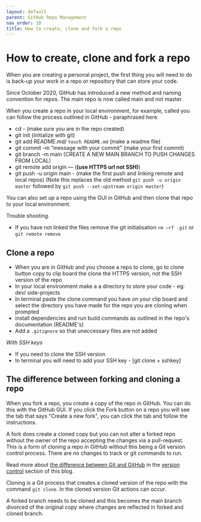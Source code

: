 ```yaml
---
layout: default
parent: GitHub Repo Management
nav_order: 10
title: How to create, clone and fork a repo  
---
```


# How to create, clone and fork a repo  

When you are creating a personal project, the first thing you will need to do is back-up your work in a repo or repository that can store your code.

Since October 2020, GitHub has introduced a new method and naming convention for repos. The main repo is now called main and not master.

When you create a repo in your local environment, for example, called <my local repo> you can follow the process outlined in GitHub - paraphrased here.

- cd <my local repo> - (make sure you are in the repo created)
- git init (initialize with git)
- git add README.md/ `touch README.md` (make a readme file)
- git commit -m ”message with your commit” (make your first commit)
- git branch -m main (CREATE A NEW MAIN BRANCH TO PUSH CHANGES FROM LOCAL)
- git remote add origin — (**(use HTTPS url not SSH)**)
- git push -u origin main - (make the first push and linking remote and local repos)
(Note this replaces the old method `git push -u origin master` followed by
`git push --set-upstream origin master`)

You can also set up a repo using the GUI in GitHub and then clone that repo to your local environment.

Trouble shooting.
- If you have not linked the files remove the git initialisation `rm –rf .git` or `git remote remove`

## Clone a repo

- When you are in GitHub and you choose a repo to clone, go to clone button copy to clip board the  clone the HTTPS version, not the SSH version of the repo
- In your local environment make a a directory to store your code - eg: dev/ side-projects
- In terminal paste the clone command you have on your clip board and select the directory you have made for the repo you are cloning when prompted
- install dependencies and run build commands as outlined in the repo's documentation (README's)
- Add a `.gitignore` so that uneccessary files are not added

_With SSH keys_
- If you need to clone the SSH version
- In terminal you will need to add your SSH key -  [git clone + sshkey]

## The difference between forking and cloning a repo

When you fork a repo, you create a copy of the repo in GitHub. You can do this with the GitHub GUI. If you click the Fork button on a repo you will see the tab that says "Create a new fork", you can click the tab and follow the instructions.

A fork does create a cloned copy but you can not alter a forked repo without the owner of the repo accepting the changes via a pull-request. This is a form of cloning a repo in GitHub without this being a Git version control process. There are no changes to track or git commands to run.

Read more about [the difference between Git and GitHub](https://sumisastri.github.io/dev-blogs/github-version-control/part3-what-is-github/) in the [version control](https://sumisastri.github.io/dev-blogs/github-version-control/) section of this blog.

Cloning is a Git process that creates a cloned version of the repo with the command `git clone`. In the cloned version Git actions can occur.

A forked branch needs to be cloned and this becomes the main branch divorced of the original copy where changes are reflected in forked and cloned branch. 